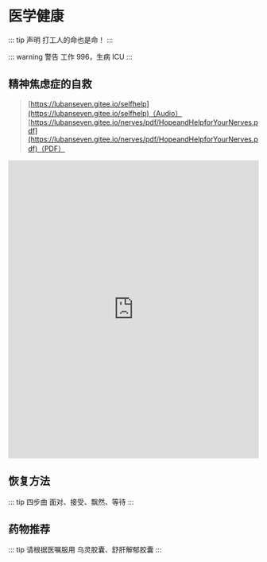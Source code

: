 # 医学健康

::: tip 声明
打工人的命也是命！
:::

::: warning 警告
工作 996，生病 ICU
:::

## 精神焦虑症的自救

> [https://lubanseven.gitee.io/selfhelp](https://lubanseven.gitee.io/selfhelp)（Audio）  
> [https://lubanseven.gitee.io/nerves/pdf/HopeandHelpforYourNerves.pdf](https://lubanseven.gitee.io/nerves/pdf/HopeandHelpforYourNerves.pdf)（PDF）

<iframe src="https://lubanseven.gitee.io/selfhelp" frameborder="0" width="100%" height="600"></iframe>

## 恢复方法

::: tip 四步曲
面对、接受、飘然、等待
:::

## 药物推荐

::: tip 请根据医嘱服用
乌灵胶囊、舒肝解郁胶囊
:::
